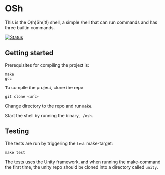 # OSh

This is the O(h)Sh(it!) shell, a simple shell that can run commands and has three builtin commands.

[![Status](https://github.com/oslundstrom/osh/actions/workflows/ci.yml/badge.svg)](https://github.com/oslundstrom/osh/actions/workflows/ci.yaml)

## Getting started

Prerequisites for compiling the project is:

```
make
gcc
```

To compile the project, clone the repo

```
git clone <url>
```

Change directory to the repo and run `make`.

Start the shell by running the binary, `./osh`.

## Testing

The tests are run by triggering the `test` make-target:

```
make test
```

The tests uses the Unity framework, and when running the make-command the first time, the unity repo should be cloned into a directory called `unity`.
